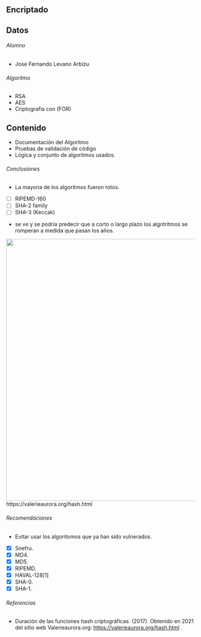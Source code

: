 ## Encriptado
## Datos
###### Alumno
- Jose Fernando Levano Arbizu
###### Algoritmo
- RSA
- AES
- Criptografia con (FOR)
## Contenido
- Documentación del Algoritmo
- Pruebas de validación de código
- Lógica y conjunto de algoritmos usados.
###### Conclusiones
- La mayoria de los algoritmos fueron rotos.
- [ ] RIPEMD-160
- [ ] SHA-2 family
- [ ] SHA-3 (Keccak)
- se ve y se podria predecir que a corto o largo plazo los algotritmos se romperan a medida que pasan los años.

<img src="https://www.researchgate.net/profile/Fabrizio_DAmore/publication/325862750/figure/fig1/AS:639524099072008@1529485835289/Lifetimes-of-popular-cryptographic-hashes-3.png" width="700"> 
https://valerieaurora.org/hash.html

###### Recomendaciones
- Evitar usar los algoritomos que ya han sido vulnerados.

- [x] Snefru.
- [x] MD4.
- [x] MD5.
- [x] RIPEMD.
- [x] HAVAL-128[1]
- [x] SHA-0.
- [x] SHA-1.

###### Referencias
- Duración de las funciones hash criptográficas. (2017). Obtenido en 2021 del sitio web Valerieaurora.org: https://valerieaurora.org/hash.html .
